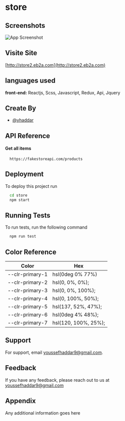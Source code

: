 

# store



## Screenshots

![App Screenshot](https://www11.0zz0.com/2023/02/17/22/702384907.png)


## Visite Site

[http://store2.eb2a.com](http://store2.eb2a.com)


## languages used

**front-end:** Reactjs, Scss, Javascript, Redux, Api, Jquery

##  Create  By

 - [@yhaddar](https://www.instagram.com/yusef_haddar/?hl=fr)


## API Reference

#### Get all items

```http
  https://fakestoreapi.com/products
```


## Deployment

To deploy this project run

```bash
  cd store
  npm start
```


## Running Tests

To run tests, run the following command

```bash
  npm run test
```

## Color Reference

| Color             | Hex                                                                |
| ----------------- | ------------------------------------------------------------------ |
| --clr-primary-1 | hsl(0deg 0% 77%) |
| --clr-primary-2 | hsl(0, 0%, 0%); |
| --clr-primary-3 | hsl(0, 0%, 100%); |
| --clr-primary-4 | hsl(0, 100%, 50%); |
| --clr-primary-5 | hsl(137, 52%, 47%); |
| --clr-primary-6 | hsl(0deg 4% 48%); |
| --clr-primary-7 | hsl(120, 100%, 25%); |



## Support

For support, email youssefhaddar9@gmail.com.


## Feedback

If you have any feedback, please reach out to us at youssefhaddar9@gmail.com


## Appendix

Any additional information goes here

